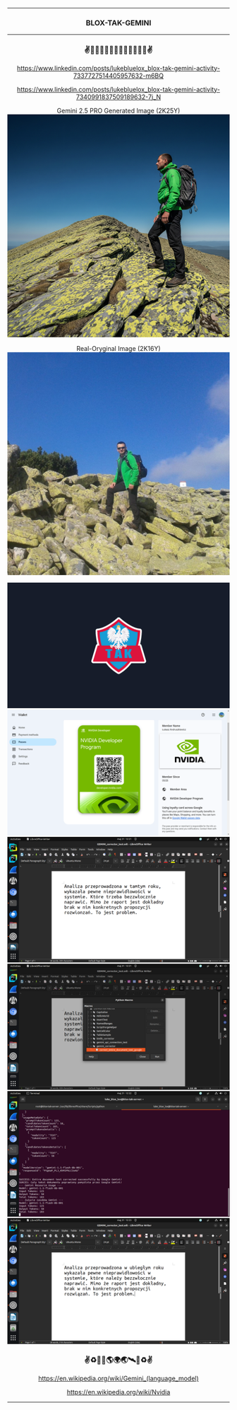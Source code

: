 <hr>

<div align="center"> 

### BLOX-TAK-GEMINI

</div> 

<hr>

<div align="center">

### ✌️🦅🇺🇸🇪🇺🇵🇱🇪🇺🇺🇸🦅✌️

https://www.linkedin.com/posts/lukebluelox_blox-tak-gemini-activity-7337727514405957632-m6BQ

https://www.linkedin.com/posts/lukebluelox_blox-tak-gemini-activity-7340991837509189632-7j_N

Gemini 2.5 PRO Generated Image (2K25Y)
<img src="Gemini_Generated_Image_qybg50qybg50qybg.jpeg" width="" height=""/>
<br>

Real-Oryginal Image (2K16Y)
<img src="Real-Oryginal.jpg" width="" height=""/>


<img src="BLOX-TAK_SF_WP.png" width="" height=""/>
<br>

<img src="1.png" width="" height=""/>
<br>

<img src="2.png" width="" height=""/>
<br>

<img src="3.png" width="" height=""/>
<br>

<img src="4.png" width="" height=""/>
<br>

<img src="5.png" width="" height=""/>

### ✌♻️🌌🚀🌎🌍🌏🛰🌌♻️✌

https://en.wikipedia.org/wiki/Gemini_(language_model)

https://en.wikipedia.org/wiki/Nvidia

</div>

<hr>

